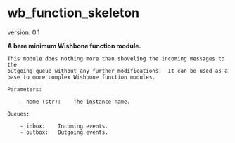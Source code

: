 wb_function_skeleton
====================

version: 0.1

**A bare minimum Wishbone function module.**

    This module does nothing more than shoveling the incoming messages to the
    outgoing queue without any further modifications.  It can be used as a
    base to more complex Wishbone function modules.

    Parameters:

        - name (str):    The instance name.

    Queues:

        - inbox:    Incoming events.
        - outbox:   Outgoing events.
    
